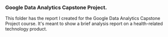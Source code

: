 ### Google Data Analytics Capstone Project.

This folder has the report I created for the Google Data Analytics Capstone Project course.
It's meant to show a brief analysis report on a health-related technology product.
